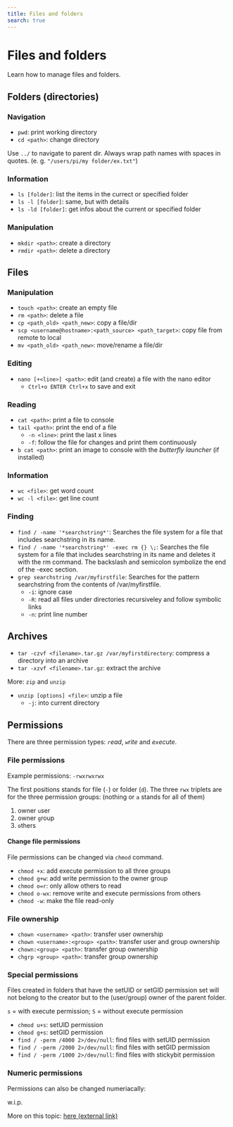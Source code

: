 ```yaml
---
title: Files and folders
search: true
---
```


# Files and folders

Learn how to manage files and folders.

## Folders (directories)

### Navigation

- `pwd`: print working directory
- `cd <path>`: change directory

Use `../` to navigate to parent dir.
Always wrap path names with spaces in quotes. (e. g. `"/users/pi/my folder/ex.txt"`)

### Information

- `ls [folder]`: list the items in the currect or specified folder
- `ls -l [folder]`: same, but with details
- `ls -ld [folder]`: get infos about the current or specified folder

### Manipulation

- `mkdir <path>`: create a directory
- `rmdir <path>`: delete a directory

## Files

### Manipulation

- `touch <path>`: create an empty file
- `rm <path>`: delete a file
- `cp <path_old> <path_new>`: copy a file/dir
- `scp <username@hostname>:<path_source> <path_target>`: copy file from remote to local
- `mv <path_old> <path_new>`: move/rename a file/dir


### Editing

- `nano [+<line>] <path>`: edit (and create) a file with the nano editor
  - `Ctrl+o ENTER Ctrl+x` to save and exit

### Reading

- `cat <path>`: print a file to console
- `tail <path>`: print the end of a file
	- `-n <line>`: print the last x lines
	- `-f`: follow the file for changes and print them continuously
- `b cat <path>`: print an image to console with the _butterfly launcher_ (if installed)

### Information

- `wc <file>`: get word count 
- `wc -l <file>`: get line count

### Finding

- `find / -name '*searchstring*'`: Searches the file system for a file that includes searchstring in its name.
- `find / -name '*searchstring*' -exec rm {} \;`: Searches the file system for a file that includes searchstring in its name and deletes it with the rm command. The backslash and semicolon symbolize the end of the -exec section.
- `grep searchstring /var/myfirstfile`: Searches for the pattern searchstring from the contents of /var/myfirstfile.
	- `-i`: ignore case
	- `-R`: read all files under directories recursiveley and follow symbolic links
	- `-n`: print line number

## Archives

- `tar -czvf <filename>.tar.gz /var/myfirstdirectory`: compress a directory into an archive
- `tar -xzvf <filename>.tar.gz`: extract the archive

More: `zip` and `unzip`

- `unzip [options] <file>`: unzip a file
	- `-j`: into current directory

## Permissions

There are three permission types: _`r`ead_, _`w`rite_ and _e`x`ecute_.

### File permissions

Example permissions: `-rwxrwxrwx`

The first positions stands for file (`-`) or folder (`d`). The three `rwx` triplets are for the three permission groups: (nothing or `a` stands for all of them)

1. owner `u`ser
2. owner `g`roup
3. `o`thers

#### Change file permissions

File permissions can be changed via `chmod` command.

- `chmod +x`: add execute permission to all three groups
- `chmod g+w`: add write permission to the owner group
- `chmod o=r`: only allow others to read
- `chmod o-wx`: remove write and execute permissions from others
- `chmod -w`: make the file read-only

### File ownership

- `chown <username> <path>`: transfer user ownership
- `chown <username>:<group> <path>`: transfer user and group ownership
- `chown:<group> <path>`: transfer group ownership
- `chgrp <group> <path>`: transfer group ownership

### Special permissions

Files created in folders that have the setUID or setGID permission set will not belong to the creator but to the (user/group) owner of the parent folder.

`s` = with execute permission; `S` = without execute permission

- `chmod u+s`: setUID permission
- `chmod g+s`: setGID permission
- `find / -perm /4000 2>/dev/null`: find files with setUID permission
- `find / -perm /2000 2>/dev/null`: find files with setGID permission
- `find / -perm /1000 2>/dev/null`: find files with stickybit permission

### Numeric permissions

Permissions can also be changed numeriacally:

w.i.p.

More on this topic: [here (external link)](https://www.redhat.com/sysadmin/suid-sgid-sticky-bit)
